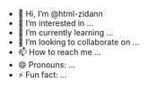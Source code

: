 - 👋 Hi, I’m @html-zidann
- 👀 I’m interested in ...
- 🌱 I’m currently learning ...
- 💞️ I’m looking to collaborate on ...
- 📫 How to reach me ...
- 😄 Pronouns: ...
- ⚡ Fun fact: ...

<!---
html-zidann/html-zidann is a ✨ special ✨ repository because its `README.md` (this file) appears on your GitHub profile.
You can click the Preview link to take a look at your changes.
--->
